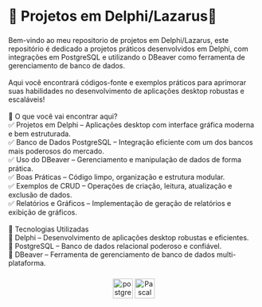 <h1 align="left">🔷 Projetos em Delphi/Lazarus🚀</h1>

###

<p align="left">Bem-vindo ao meu repositorio de projetos em Delphi/Lazarus, este repositório é dedicado a projetos práticos desenvolvidos em Delphi, com integrações em PostgreSQL e utilizando o DBeaver como ferramenta de gerenciamento de banco de dados.<br><br>Aqui você encontrará códigos-fonte e exemplos práticos para aprimorar suas habilidades no desenvolvimento de aplicações desktop robustas e escaláveis!<br><br>📌 O que você vai encontrar aqui?<br>✅ Projetos em Delphi – Aplicações desktop com interface gráfica moderna e bem estruturada.<br>✅ Banco de Dados PostgreSQL – Integração eficiente com um dos bancos mais poderosos do mercado.<br>✅ Uso do DBeaver – Gerenciamento e manipulação de dados de forma prática.<br>✅ Boas Práticas – Código limpo, organização e estrutura modular.<br>✅ Exemplos de CRUD – Operações de criação, leitura, atualização e exclusão de dados.<br>✅ Relatórios e Gráficos – Implementação de geração de relatórios e exibição de gráficos.<br><br>🔧 Tecnologias Utilizadas<br>🔹 Delphi – Desenvolvimento de aplicações desktop robustas e eficientes.<br>🔹 PostgreSQL – Banco de dados relacional poderoso e confiável.<br>🔹 DBeaver – Ferramenta de gerenciamento de banco de dados multi-plataforma.</p>

###

<div align="center">
  <img src="https://cdn.jsdelivr.net/gh/devicons/devicon/icons/postgresql/postgresql-original.svg" height="40" alt="postgresql logo" />
  <img src="https://img.icons8.com/?size=100&id=JIca3PdDDoXN&format=png&color=000000" height="40" alt="Pascal logo" />
</div>

###

